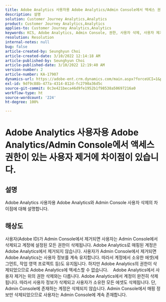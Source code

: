 ```yaml
---
title: Adobe Analytics 사용자용 Adobe Analytics/Admin Console에서 액세스 권한이 있는 사용자 제거에 차이점이 있습니다.
description: 설명
solution: Customer Journey Analytics,Analytics
product: Customer Journey Analytics,Analytics
applies-to: Customer Journey Analytics,Analytics
keywords: KCS, Adobe Analytics, Admin Console, 권한, 사용자 삭제, 사용자 제거
resolution: Resolution
internal-notes: null
bug: false
article-created-by: Seunghyun Choi
article-created-date: 3/10/2022 12:14:18 AM
article-published-by: Seunghyun Choi
article-published-date: 3/10/2022 12:19:40 AM
version-number: 2
article-number: KA-17907
dynamics-url: https://adobe-ent.crm.dynamics.com/main.aspx?forceUCI=1&pagetype=entityrecord&etn=knowledgearticle&id=ac67bd03-07a0-ec11-b400-0022480b0a3e
exl-id: 9df9c88b-477a-4314-812d-fc2790a36d5c
source-git-commit: 0c3e421beca46d9fe1952b1f98538a50697216a0
workflow-type: ht
source-wordcount: '224'
ht-degree: 100%

---
```


# Adobe Analytics 사용자용 Adobe Analytics/Admin Console에서 액세스 권한이 있는 사용자 제거에 차이점이 있습니다.

## 설명


Adobe Analytics 사용자용 Adobe Analytics와 Admin Console 사용자 삭제의 차이점에 대해 설명합니다.


## 해상도


사용자(Adobe ID)가 Admin Console에서 제거되면 사용자는 Admin Console에서 삭제되고 계정에 설정된 모든 권한이 삭제됩니다.
Adobe Analytics로 매핑된 계정은 Adobe Analytics에서 제거되지 않습니다. 사용자가 Admin Console에서 제거되면 Adobe Analytics는 사용자 정보를 계속 유지합니다.
따라서 계정에서 소유한 에셋(세그먼트, 작업 영역 프로젝트 등)도 유지됩니다.
하지만 Adobe Analytics의 권한이 삭제되었으므로 Adobe Analytics에 액세스할 수 없습니다.
  
Adobe Analytics에서 사용자 제거는 위의 권한 삭제와는 다릅니다. Adobe Analytics에서 계정이 완전히 삭제됩니다.
따라서 사용자 정보가 삭제되고 사용자가 소유한 모든 에셋도 삭제됩니다.
단, Admin Console에 존재하는 계정은 삭제되지 않습니다. Admin Console에서 매핑 정보만 삭제되었으므로 사용자는 Admin Console에 계속 존재합니다.
